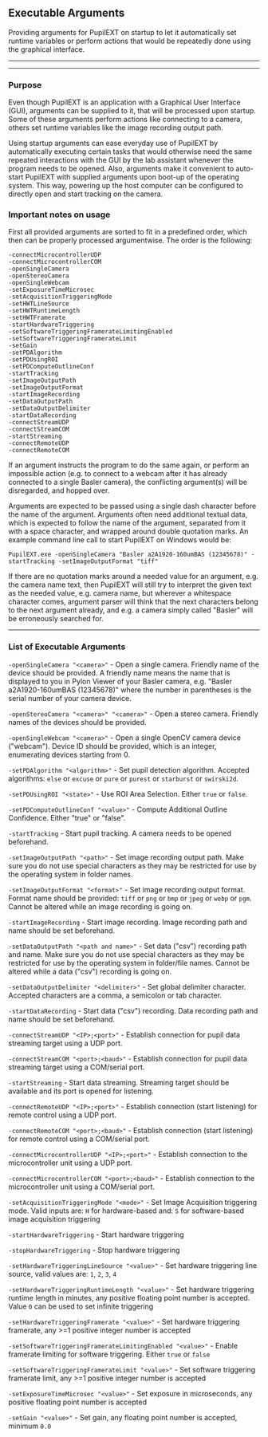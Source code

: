 ## Executable Arguments

Providing arguments for PupilEXT on startup to let it automatically set runtime variables or perform actions that would be repeatedly done using the graphical interface.

---
---

### Purpose

Even though PupilEXT is an application with a Graphical User Interface (GUI), arguments can be supplied to it, that will be processed upon startup. Some of these arguments perform actions like connecting to a camera, others set runtime variables like the image recording output path.

Using startup arguments can ease everyday use of PupilEXT by automatically executing certain tasks that would otherwise need the same repeated interactions with the GUI by the lab assistant whenever the program needs to be opened. Also, arguments make it convenient to auto-start PupilEXT with supplied arguments upon boot-up of the operating system. This way, powering up the host computer can be configured to directly open and start tracking on the camera.

### Important notes on usage

First all provided arguments are sorted to fit in a predefined order, which then can be properly processed argumentwise. The order is the following:
```
-connectMicrocontrollerUDP
-connectMicrocontrollerCOM
-openSingleCamera
-openStereoCamera
-openSingleWebcam
-setExposureTimeMicrosec
-setAcquisitionTriggeringMode
-setHWTLineSource
-setHWTRuntimeLength
-setHWTFramerate
-startHardwareTriggering
-setSoftwareTriggeringFramerateLimitingEnabled
-setSoftwareTriggeringFramerateLimit
-setGain
-setPDAlgorithm
-setPDUsingROI
-setPDComputeOutlineConf
-startTracking
-setImageOutputPath
-setImageOutputFormat
-startImageRecording
-setDataOutputPath
-setDataOutputDelimiter
-startDataRecording
-connectStreamUDP
-connectStreamCOM
-startStreaming
-connectRemoteUDP
-connectRemoteCOM
```

If an argument instructs the program to do the same again, or perform an impossible action (e.g. to connect to a webcam after it has already connected to a single Basler camera), the conflicting argument(s) will be disregarded, and hopped over.

Arguments are expected to be passed using a single dash character before the name of the argument. Arguments often need additional textual data, which is expected to follow the name of the argument, separated from it with a space character, and wrapped around double quotation marks. An example command line call to start PupilEXT on Windows would be:

```
PupilEXT.exe -openSingleCamera "Basler a2A1920-160umBAS (12345678)" -startTracking -setImageOutputFormat "tiff"
```

If there are no quotation marks around a needed value for an argument, e.g. the camera name text, then PupilEXT will still try to interpret the given text as the needed value, e.g. camera name, but wherever a whitespace character comes, argument parser will think that the next characters belong to the next argument already, and e.g. a camera simply called "Basler" will be erroneously searched for.


---

### List of Executable Arguments


`-openSingleCamera "<camera>"` - Open a single camera. Friendly name of the device should be provided. A friendly name means the name that is displayed to you in Pylon Viewer of your Basler camera, e.g. "Basler a2A1920-160umBAS (12345678)" where the number in parentheses is the serial number of your camera device.

`-openStereoCamera "<camera>" "<camera>"` - Open a stereo camera. Friendly names of the devices should be provided.

`-openSingleWebcam "<camera>"` - Open a single OpenCV camera device ("webcam"). Device ID should be provided, which is an integer, enumerating devices starting from 0.

`-setPDAlgorithm "<algorithm>"` - Set pupil detection algorithm. Accepted algorithms: `else` or `excuse` or `pure` or `purest` or `starburst` or `swirski2d`.

`-setPDUsingROI "<state>"` - Use ROI Area Selection. Either `true` or `false`.

`-setPDComputeOutlineConf "<value>"` - Compute Additional Outline Confidence. Either "true" or "false".

`-startTracking` - Start pupil tracking. A camera needs to be opened beforehand.

`-setImageOutputPath "<path>"` - Set image recording output path. Make sure you do not use special characters as they may be restricted for use by the operating system in folder names.

`-setImageOutputFormat "<format>"` - Set image recording output format. Format name should be provided: `tiff` or `png` or `bmp` or `jpeg` or `webp` or `pgm`. Cannot be altered while an image recording is going on.

`-startImageRecording` - Start image recording. Image recording path and name should be set beforehand.

`-setDataOutputPath "<path and name>"` - Set data ("csv") recording path and name. Make sure you do not use special characters as they may be restricted for use by the operating system in folder/file names. Cannot be altered while a data ("csv") recording is going on.

`-setDataOutputDelimiter "<delimiter>"` - Set global delimiter character. Accepted characters are a comma, a semicolon or tab character.

`-startDataRecording` - Start data ("csv") recording. Data recording path and name should be set beforehand.

`-connectStreamUDP "<IP>;<port>"` - Establish connection for pupil data streaming target using a UDP port.

`-connectStreamCOM "<port>;<baud>"` - Establish connection for pupil data streaming target using a COM/serial port.

`-startStreaming` - Start data streaming. Streaming target should be available and its port is opened for listening.

`-connectRemoteUDP "<IP>;<port>"` - Establish connection (start listening) for remote control using a UDP port.

`-connectRemoteCOM "<port>;<baud>"` - Establish connection (start listening) for remote control using a COM/serial port.

`-connectMicrocontrollerUDP "<IP>;<port>"` - Establish connection to the microcontroller unit using a UDP port.

`-connectMicrocontrollerCOM "<port>;<baud>"` - Establish connection to the microcontroller unit using a COM/serial port.

`-setAcquisitionTriggeringMode "<mode>"` - Set Image Acquisition triggering mode. Valid inputs are: `H` for hardware-based and: `S` for software-based image acquisition triggering

`-startHardwareTriggering` - Start hardware triggering

`-stopHardwareTriggering` - Stop hardware triggering

`-setHardwareTriggeringLineSource "<value>"` - Set hardware triggering line source, valid values are: `1`, `2`, `3`, `4`

`-setHardwareTriggeringRuntimeLength "<value>"` - Set hardware triggering runtime length in minutes, any positive floating point number is accepted. Value `0` can be used to set infinite triggering

`-setHardwareTriggeringFramerate "<value>"` - Set hardware triggering framerate, any >=1 positive integer number is accepted

`-setSoftwareTriggeringFramerateLimitingEnabled "<value>"` - Enable framerate limiting for software triggering. Either `true` or `false`

`-setSoftwareTriggeringFramerateLimit "<value>"` - Set software triggering framerate limit, any >=1 positive integer number is accepted

`-setExposureTimeMicrosec "<value>"` - Set exposure in microseconds, any positive floating point number is accepted

`-setGain "<value>"` - Set gain, any floating point number is accepted, minimum `0.0`